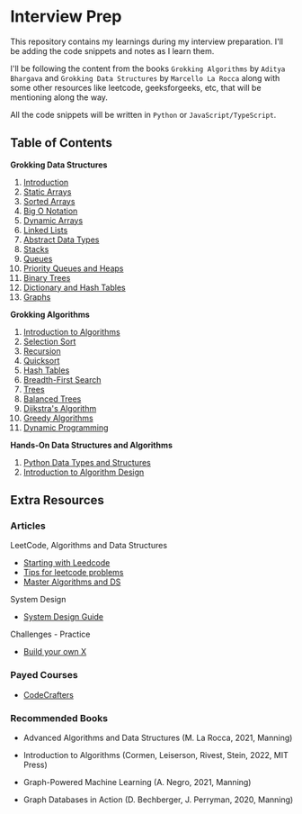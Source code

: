 # Interview Prep

This repository contains my learnings during my interview preparation. I'll be adding the code snippets and notes as I learn them.

I'll be following the content from the books `Grokking Algorithms` by `Aditya Bhargava` and `Grokking Data Structures` by `Marcello La Rocca` along with some other resources like leetcode, geeksforgeeks, etc, that will be mentioning along the way.

All the code snippets will be written in `Python` or `JavaScript/TypeScript`.

## Table of Contents

**Grokking Data Structures**

1. [Introduction](./grokking-data-structures/01-ds-introduction/README.md)
2. [Static Arrays](./grokking-data-structures/02-static-arrays/README.md)
3. [Sorted Arrays](./grokking-data-structures/03-sorted-arrays/README.md)
4. [Big O Notation](./grokking-data-structures/04-big-o-notation/README.md)
5. [Dynamic Arrays](./grokking-data-structures/05-dynamic-arrays/README.md)
6. [Linked Lists](./grokking-data-structures/06-linked-lists/README.md)
7. [Abstract Data Types](./grokking-data-structures/07-abstract-data-types/README.md)
8. [Stacks](./grokking-data-structures/08-stacks/README.md)
9. [Queues](./grokking-data-structures/09-queues/README.md)
10. [Priority Queues and Heaps](./grokking-data-structures/10-priority-queues-heaps/README.md)
11. [Binary Trees](./grokking-data-structures/11-binary-trees/README.md)
12. [Dictionary and Hash Tables](./grokking-data-structures/12-dict-hash-tables/README.md)
13. [Graphs](./grokking-data-structures/13-graphs/README.md)

**Grokking Algorithms**

1. [Introduction to Algorithms](./grokking-algorithms/01-introduction-to-algorithms/README.md)
2. [Selection Sort](./grokking-algorithms/02-selection-sort/README.md)
3. [Recursion](./grokking-algorithms/03-recursion/README.md)
4. [Quicksort](./grokking-algorithms/04-quicksort/README.md)
5. [Hash Tables](./grokking-algorithms/05-hash-tables/README.md)
6. [Breadth-First Search](./grokking-algorithms/06-breadth-first-search/README.md)
7. [Trees](./grokking-algorithms/07-trees/README.md)
8. [Balanced Trees](./grokking-algorithms/08-balanced-trees/README.md)
9. [Dijkstra's Algorithm](./grokking-algorithms/09-dijkstra-algorithm/README.md)
10. [Greedy Algorithms](./grokking-algorithms/10-greedy-algo/README.md)
11. [Dynamic Programming](./grokking-algorithms/11-dynamic-programming/README.md)

**Hands-On Data Structures and Algorithms**

1. [Python Data Types and Structures](./hands-on-ds-algo/01-python-dt/README.md)
2. [Introduction to Algorithm Design](./hands-on-ds-algo/02-intro-algo-design/README.md)

## Extra Resources

### Articles

LeetCode, Algorithms and Data Structures

- [Starting with Leedcode](https://medium.com/algomaster-io/how-to-start-leetcode-in-2025-as-a-beginner-5306b44e42f9)
- [Tips for leetcode problems](https://medium.com/algomaster-io/leetcode-was-hard-until-i-learned-these-15-patterns-19d15f6d71f1)
- [Master Algorithms and DS](https://medium.com/algomaster-io/how-i-mastered-data-structures-and-algorithms-eb8c5273c56d)

System Design

- [System Design Guide](https://medium.com/algomaster-io/a-step-by-step-guide-to-system-design-interviews-a11fdc522d0d)

Challenges - Practice

- [Build your own X](https://github.com/codecrafters-io/build-your-own-x)

### Payed Courses

- [CodeCrafters](https://codecrafters.io/)

### Recommended Books

- Advanced Algorithms and Data Structures (M. La Rocca, 2021, Manning)

- Introduction to Algorithms (Cormen, Leiserson, Rivest, Stein, 2022, MIT Press)

- Graph-Powered Machine Learning (A. Negro, 2021, Manning)

- Graph Databases in Action (D. Bechberger, J. Perryman, 2020, Manning)
